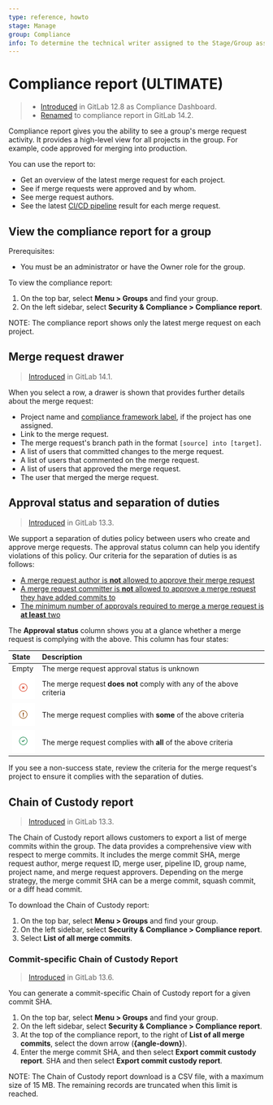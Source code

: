 ```yaml
---
type: reference, howto
stage: Manage
group: Compliance
info: To determine the technical writer assigned to the Stage/Group associated with this page, see https://about.gitlab.com/handbook/engineering/ux/technical-writing/#assignments
---
```


# Compliance report **(ULTIMATE)**

> - [Introduced](https://gitlab.com/gitlab-org/gitlab/-/issues/36524) in GitLab 12.8 as Compliance Dashboard.
> - [Renamed](https://gitlab.com/gitlab-org/gitlab/-/issues/299360) to compliance report in GitLab 14.2.

Compliance report gives you the ability to see a group's merge request activity. It provides a
high-level view for all projects in the group. For example, code approved for merging into
production.

You can use the report to:

- Get an overview of the latest merge request for each project.
- See if merge requests were approved and by whom.
- See merge request authors.
- See the latest [CI/CD pipeline](../../../ci/pipelines/index.md) result for each merge request.

## View the compliance report for a group

Prerequisites:

- You must be an administrator or have the Owner role for the group.

To view the compliance report:

1. On the top bar, select **Menu > Groups** and find your group.
1. On the left sidebar, select **Security & Compliance > Compliance report**.

NOTE:
The compliance report shows only the latest merge request on each project.

## Merge request drawer

> [Introduced](https://gitlab.com/gitlab-org/gitlab/-/issues/299357) in GitLab 14.1.

When you select a row, a drawer is shown that provides further details about the merge
request:

- Project name and [compliance framework label](../../project/settings/index.md#compliance-frameworks),
  if the project has one assigned.
- Link to the merge request.
- The merge request's branch path in the format `[source] into [target]`.
- A list of users that committed changes to the merge request.
- A list of users that commented on the merge request.
- A list of users that approved the merge request.
- The user that merged the merge request.

## Approval status and separation of duties

> [Introduced](https://gitlab.com/gitlab-org/gitlab/-/issues/217939) in GitLab 13.3.

We support a separation of duties policy between users who create and approve merge requests.
The approval status column can help you identify violations of this policy.
Our criteria for the separation of duties is as follows:

- [A merge request author is **not** allowed to approve their merge request](../../project/merge_requests/approvals/settings.md#prevent-approval-by-author)
- [A merge request committer is **not** allowed to approve a merge request they have added commits to](../../project/merge_requests/approvals/settings.md#prevent-approvals-by-users-who-add-commits)
- [The minimum number of approvals required to merge a merge request is **at least** two](../../project/merge_requests/approvals/rules.md)

The **Approval status** column shows you at a glance whether a merge request is complying with the above.
This column has four states:

| State | Description |
|:------|:------------|
| Empty | The merge request approval status is unknown |
| ![Failed](img/failed_icon_v13_3.png) | The merge request **does not** comply with any of the above criteria |
| ![Warning](img/warning_icon_v13_3.png) | The merge request complies with **some** of the above criteria |
| ![Success](img/success_icon_v13_3.png) | The merge request complies with **all** of the above criteria |

If you see a non-success state, review the criteria for the merge request's project to ensure it complies with the separation of duties.

## Chain of Custody report

> [Introduced](https://gitlab.com/gitlab-org/gitlab/-/issues/213364) in GitLab 13.3.

The Chain of Custody report allows customers to export a list of merge commits within the group.
The data provides a comprehensive view with respect to merge commits. It includes the merge commit SHA,
merge request author, merge request ID, merge user, pipeline ID, group name, project name, and merge request approvers.
Depending on the merge strategy, the merge commit SHA can be a merge commit, squash commit, or a diff head commit.

To download the Chain of Custody report:

1. On the top bar, select **Menu > Groups** and find your group.
1. On the left sidebar, select **Security & Compliance > Compliance report**.
1. Select **List of all merge commits**.

### Commit-specific Chain of Custody Report

> [Introduced](https://gitlab.com/gitlab-org/gitlab/-/issues/267629) in GitLab 13.6.

You can generate a commit-specific Chain of Custody report for a given commit SHA.

1. On the top bar, select **Menu > Groups** and find your group.
1. On the left sidebar, select **Security & Compliance > Compliance report**.
1. At the top of the compliance report, to the right of **List of all merge commits**, select the down arrow (**{angle-down}**).
1. Enter the merge commit SHA, and then select **Export commit custody report**.
   SHA and then select **Export commit custody report**.

NOTE:
The Chain of Custody report download is a CSV file, with a maximum size of 15 MB.
The remaining records are truncated when this limit is reached.
